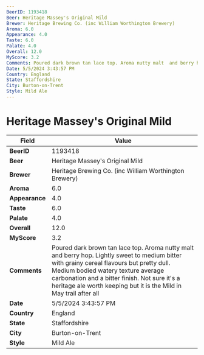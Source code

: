 ```yaml
---
BeerID: 1193418
Beer: Heritage Massey's Original Mild
Brewer: Heritage Brewing Co. (inc William Worthington Brewery)
Aroma: 6.0
Appearance: 4.0
Taste: 6.0
Palate: 4.0
Overall: 12.0
MyScore: 3.2
Comments: Poured dark brown tan lace top. Aroma nutty malt  and berry hop. Lightly sweet to medium bitter with grainy cereal flavours but pretty dull. Medium bodied watery texture average carbonation and a bitter finish. Not sure it's a heritage ale worth keeping but it is the Mild in May trail after all
Date: 5/5/2024 3:43:57 PM
Country: England
State: Staffordshire
City: Burton-on-Trent
Style: Mild Ale
---
```


# Heritage Massey's Original Mild

| Field         | Value |
|---------------|-------|
| **BeerID** | 1193418 |
| **Beer** | Heritage Massey's Original Mild |
| **Brewer** | Heritage Brewing Co. (inc William Worthington Brewery) |
| **Aroma** | 6.0 |
| **Appearance** | 4.0 |
| **Taste** | 6.0 |
| **Palate** | 4.0 |
| **Overall** | 12.0 |
| **MyScore** | 3.2 |
| **Comments** | Poured dark brown tan lace top. Aroma nutty malt  and berry hop. Lightly sweet to medium bitter with grainy cereal flavours but pretty dull. Medium bodied watery texture average carbonation and a bitter finish. Not sure it's a heritage ale worth keeping but it is the Mild in May trail after all  |
| **Date** | 5/5/2024 3:43:57 PM |
| **Country** | England |
| **State** | Staffordshire |
| **City** | Burton-on-Trent |
| **Style** | Mild Ale |

